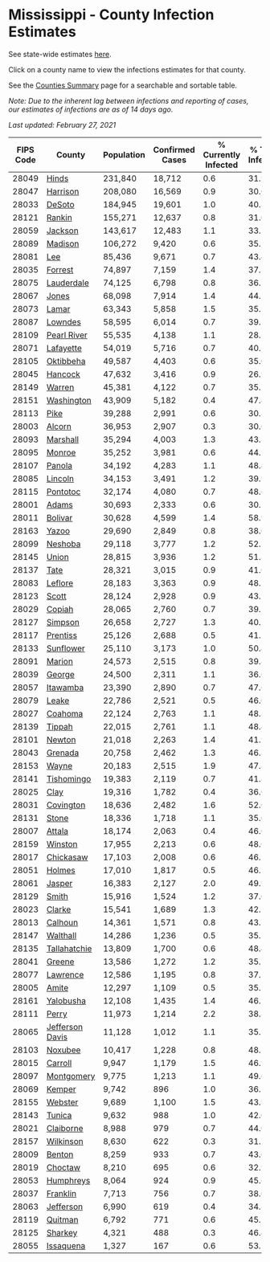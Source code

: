# Mississippi - County Infection Estimates

See state-wide estimates [here](/infections/us-ms).

Click on a county name to view the infections estimates for that county.

See the [Counties Summary](/infections/summary-counties) page for a searchable and sortable table.

*Note: Due to the inherent lag between infections and reporting of cases, our estimates of infections are as of 14 days ago.*

*Last updated: February 27, 2021*

|   FIPS Code |                             County |   Population |   Confirmed Cases |   % Currently Infected |   % Total Infected |
|-------------|------------------------------------|--------------|-------------------|------------------------|--------------------|
|       28049 |                     [Hinds](hinds) |      231,840 |            18,712 |                    0.6 |               31.9 |
|       28047 |               [Harrison](harrison) |      208,080 |            16,569 |                    0.9 |               30.0 |
|       28033 |                   [DeSoto](desoto) |      184,945 |            19,601 |                    1.0 |               40.8 |
|       28121 |                   [Rankin](rankin) |      155,271 |            12,637 |                    0.8 |               31.0 |
|       28059 |                 [Jackson](jackson) |      143,617 |            12,483 |                    1.1 |               33.3 |
|       28089 |                 [Madison](madison) |      106,272 |             9,420 |                    0.6 |               35.1 |
|       28081 |                         [Lee](lee) |       85,436 |             9,671 |                    0.7 |               43.4 |
|       28035 |                 [Forrest](forrest) |       74,897 |             7,159 |                    1.4 |               37.1 |
|       28075 |           [Lauderdale](lauderdale) |       74,125 |             6,798 |                    0.8 |               36.1 |
|       28067 |                     [Jones](jones) |       68,098 |             7,914 |                    1.4 |               44.5 |
|       28073 |                     [Lamar](lamar) |       63,343 |             5,858 |                    1.5 |               35.3 |
|       28087 |                 [Lowndes](lowndes) |       58,595 |             6,014 |                    0.7 |               39.2 |
|       28109 |         [Pearl River](pearl-river) |       55,535 |             4,138 |                    1.1 |               28.3 |
|       28071 |             [Lafayette](lafayette) |       54,019 |             5,716 |                    0.7 |               40.5 |
|       28105 |             [Oktibbeha](oktibbeha) |       49,587 |             4,403 |                    0.6 |               35.0 |
|       28045 |                 [Hancock](hancock) |       47,632 |             3,416 |                    0.9 |               26.9 |
|       28149 |                   [Warren](warren) |       45,381 |             4,122 |                    0.7 |               35.7 |
|       28151 |           [Washington](washington) |       43,909 |             5,182 |                    0.4 |               47.4 |
|       28113 |                       [Pike](pike) |       39,288 |             2,991 |                    0.6 |               30.8 |
|       28003 |                   [Alcorn](alcorn) |       36,953 |             2,907 |                    0.3 |               30.0 |
|       28093 |               [Marshall](marshall) |       35,294 |             4,003 |                    1.3 |               43.3 |
|       28095 |                   [Monroe](monroe) |       35,252 |             3,981 |                    0.6 |               44.5 |
|       28107 |                   [Panola](panola) |       34,192 |             4,283 |                    1.1 |               48.4 |
|       28085 |                 [Lincoln](lincoln) |       34,153 |             3,491 |                    1.2 |               39.9 |
|       28115 |               [Pontotoc](pontotoc) |       32,174 |             4,080 |                    0.7 |               48.6 |
|       28001 |                     [Adams](adams) |       30,693 |             2,333 |                    0.6 |               30.2 |
|       28011 |                 [Bolivar](bolivar) |       30,628 |             4,599 |                    1.4 |               58.9 |
|       28163 |                     [Yazoo](yazoo) |       29,690 |             2,849 |                    0.8 |               38.0 |
|       28099 |                 [Neshoba](neshoba) |       29,118 |             3,777 |                    1.2 |               52.5 |
|       28145 |                     [Union](union) |       28,815 |             3,936 |                    1.2 |               51.8 |
|       28137 |                       [Tate](tate) |       28,321 |             3,015 |                    0.9 |               41.0 |
|       28083 |                 [Leflore](leflore) |       28,183 |             3,363 |                    0.9 |               48.3 |
|       28123 |                     [Scott](scott) |       28,124 |             2,928 |                    0.9 |               43.1 |
|       28029 |                   [Copiah](copiah) |       28,065 |             2,760 |                    0.7 |               39.5 |
|       28127 |                 [Simpson](simpson) |       26,658 |             2,727 |                    1.3 |               40.1 |
|       28117 |               [Prentiss](prentiss) |       25,126 |             2,688 |                    0.5 |               41.1 |
|       28133 |             [Sunflower](sunflower) |       25,110 |             3,173 |                    1.0 |               50.4 |
|       28091 |                   [Marion](marion) |       24,573 |             2,515 |                    0.8 |               39.8 |
|       28039 |                   [George](george) |       24,500 |             2,311 |                    1.1 |               36.6 |
|       28057 |               [Itawamba](itawamba) |       23,390 |             2,890 |                    0.7 |               47.6 |
|       28079 |                     [Leake](leake) |       22,786 |             2,521 |                    0.5 |               46.0 |
|       28027 |                 [Coahoma](coahoma) |       22,124 |             2,763 |                    1.1 |               48.8 |
|       28139 |                   [Tippah](tippah) |       22,015 |             2,761 |                    1.1 |               48.4 |
|       28101 |                   [Newton](newton) |       21,018 |             2,263 |                    1.4 |               41.9 |
|       28043 |                 [Grenada](grenada) |       20,758 |             2,462 |                    1.3 |               46.8 |
|       28153 |                     [Wayne](wayne) |       20,183 |             2,515 |                    1.9 |               47.8 |
|       28141 |           [Tishomingo](tishomingo) |       19,383 |             2,119 |                    0.7 |               41.8 |
|       28025 |                       [Clay](clay) |       19,316 |             1,782 |                    0.4 |               36.0 |
|       28031 |             [Covington](covington) |       18,636 |             2,482 |                    1.6 |               52.0 |
|       28131 |                     [Stone](stone) |       18,336 |             1,718 |                    1.1 |               35.0 |
|       28007 |                   [Attala](attala) |       18,174 |             2,063 |                    0.4 |               46.0 |
|       28159 |                 [Winston](winston) |       17,955 |             2,213 |                    0.6 |               48.6 |
|       28017 |             [Chickasaw](chickasaw) |       17,103 |             2,008 |                    0.6 |               46.7 |
|       28051 |                   [Holmes](holmes) |       17,010 |             1,817 |                    0.5 |               46.1 |
|       28061 |                   [Jasper](jasper) |       16,383 |             2,127 |                    2.0 |               49.9 |
|       28129 |                     [Smith](smith) |       15,916 |             1,524 |                    1.2 |               37.6 |
|       28023 |                   [Clarke](clarke) |       15,541 |             1,689 |                    1.3 |               42.2 |
|       28013 |                 [Calhoun](calhoun) |       14,361 |             1,571 |                    0.8 |               43.2 |
|       28147 |               [Walthall](walthall) |       14,286 |             1,236 |                    0.5 |               35.3 |
|       28135 |       [Tallahatchie](tallahatchie) |       13,809 |             1,700 |                    0.6 |               48.4 |
|       28041 |                   [Greene](greene) |       13,586 |             1,272 |                    1.2 |               35.2 |
|       28077 |               [Lawrence](lawrence) |       12,586 |             1,195 |                    0.8 |               37.5 |
|       28005 |                     [Amite](amite) |       12,297 |             1,109 |                    0.5 |               35.2 |
|       28161 |             [Yalobusha](yalobusha) |       12,108 |             1,435 |                    1.4 |               46.1 |
|       28111 |                     [Perry](perry) |       11,973 |             1,214 |                    2.2 |               38.8 |
|       28065 | [Jefferson Davis](jefferson-davis) |       11,128 |             1,012 |                    1.1 |               35.2 |
|       28103 |                 [Noxubee](noxubee) |       10,417 |             1,228 |                    0.8 |               48.5 |
|       28015 |                 [Carroll](carroll) |        9,947 |             1,179 |                    1.5 |               46.9 |
|       28097 |           [Montgomery](montgomery) |        9,775 |             1,213 |                    1.1 |               49.6 |
|       28069 |                   [Kemper](kemper) |        9,742 |               896 |                    1.0 |               36.5 |
|       28155 |                 [Webster](webster) |        9,689 |             1,100 |                    1.5 |               43.9 |
|       28143 |                   [Tunica](tunica) |        9,632 |               988 |                    1.0 |               42.0 |
|       28021 |             [Claiborne](claiborne) |        8,988 |               979 |                    0.7 |               44.0 |
|       28157 |             [Wilkinson](wilkinson) |        8,630 |               622 |                    0.3 |               31.2 |
|       28009 |                   [Benton](benton) |        8,259 |               933 |                    0.7 |               43.6 |
|       28019 |                 [Choctaw](choctaw) |        8,210 |               695 |                    0.6 |               32.9 |
|       28053 |             [Humphreys](humphreys) |        8,064 |               924 |                    0.9 |               45.6 |
|       28037 |               [Franklin](franklin) |        7,713 |               756 |                    0.7 |               38.0 |
|       28063 |             [Jefferson](jefferson) |        6,990 |               619 |                    0.4 |               34.8 |
|       28119 |                 [Quitman](quitman) |        6,792 |               771 |                    0.6 |               45.5 |
|       28125 |                 [Sharkey](sharkey) |        4,321 |               488 |                    0.3 |               46.4 |
|       28055 |             [Issaquena](issaquena) |        1,327 |               167 |                    0.6 |               53.5 |
